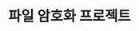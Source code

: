 ---
# preview details
layout: works-single
title: 파일 암호화 프로젝트
category: PROJECT
category_slug: PROJECT
image: assets/img/works/single1.jpg
short_description: 파일 암호화 프로젝트

# full details
#live_preview: https://bslthemes.com
#full_image: assets/img/works/single1.jpg
info:
  - label: Year
    value: 2024

  - label: Technology
    value: PYTHON,HTML,SQLite

description1:
  show: yes
  title: Project Goal
  text: "<p>aaaa</p>"

gallery:
  - assets/img/works/file1.png
  - assets/img/works/file2.png
  - assets/img/works/file3.png
  - assets/img/works/file4.png
  - assets/img/works/file5.png
  - assets/img/works/file6.png
  - assets/img/works/file7.png
  - assets/img/works/file8.png
  - assets/img/works/file9.png
  - assets/img/works/file10.png
  - assets/img/works/file11.png
  - assets/img/works/file12.png  

description2:
  title: #Project Result
  text: "<p>aaaa</p>"

  video:
  poster: assets/img/blog/blog9.jpg
  id: Gu6z6kIukgg

---